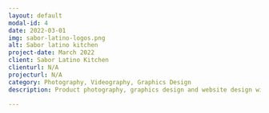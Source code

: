 ```yaml
---
layout: default
modal-id: 4
date: 2022-03-01
img: sabor-latino-logos.png
alt: Sabor latino kitchen
project-date: March 2022
client: Sabor Latino Kitchen
clienturl: N/A
projecturl: N/A
category: Photography, Videography, Graphics Design
description: Product photography, graphics design and website design with Jekyll for Sabor Latino Kitchen, an Empanada focused kitchen located in Vancouver, BC. <p> This collage shows the logo decision making progress. I gave the client different variations for the logo, based on their ideas. The client choose their top 3 variantons, then I removed/added features and colors as needed until the client's expectations were fully met. The last logo is the final Logo.</p>

---
```

